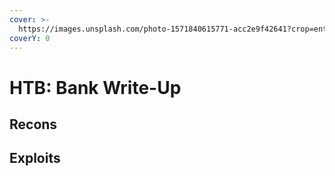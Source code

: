 ```yaml
---
cover: >-
  https://images.unsplash.com/photo-1571840615771-acc2e9f42641?crop=entropy&cs=srgb&fm=jpg&ixid=M3wxOTcwMjR8MHwxfHNlYXJjaHw4fHxiYW5rfGVufDB8fHx8MTcwMjA4MTg3OXww&ixlib=rb-4.0.3&q=85
coverY: 0
---
```


# HTB: Bank Write-Up

## Recons



## Exploits

